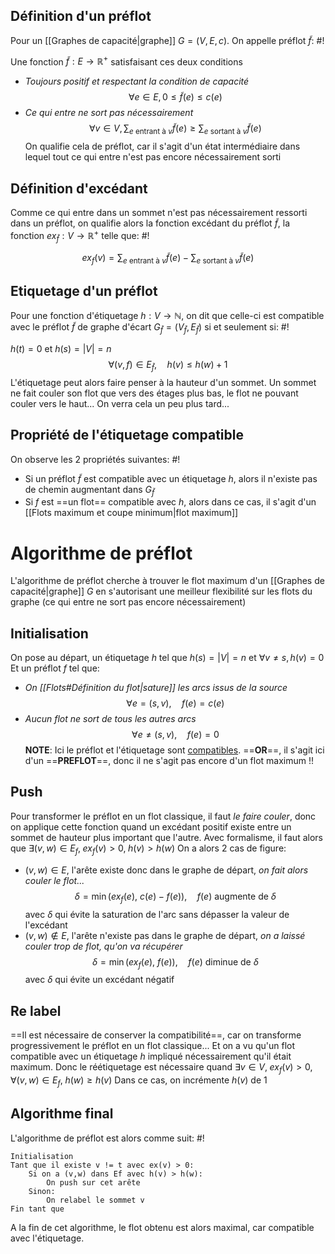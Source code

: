 ## Définition d'un préflot
Pour un [[Graphes de capacité|graphe]] $G = (V, E, c)$. On appelle préflot $\tilde{f}$: #!

Une fonction $\tilde{f}:E \to \mathbb R^+$ satisfaisant ces deux conditions
- *Toujours positif et respectant la condition de capacité* $$\forall e \in E, 0 \leq \tilde{ f}(e) \leq c(e)$$ 
- *Ce qui entre ne sort pas nécessairement* $$\forall v \in V, \sum_{e \text{ entrant à } v} \tilde f(e) \geq \sum_{e \text{ sortant à } v} \tilde{f}(e)$$On qualifie cela de préflot, car il s'agit d'un état intermédiaire dans lequel tout ce qui entre n'est pas encore nécessairement sorti
<!--ID: 1730114115934-->


## Définition d'excédant
Comme ce qui entre dans un sommet n'est pas nécessairement ressorti dans un préflot, on qualifie alors la fonction excédant du préflot $\tilde{f}$, la fonction $ex_{\tilde{f}} :V \to \mathbb R^+$ telle que: #!

$$
ex_{f}(v) = \sum_{e \text{ entrant à }v} \tilde{f}(e) - \sum_{e \text{ sortant à }v}\tilde{ f}(e)
$$
<!--ID: 1730114115936-->



## Etiquetage d'un préflot
Pour une fonction d'étiquetage $h: V \to \mathbb{N}$, on dit que celle-ci est compatible avec le préflot $\tilde{ f}$ de graphe d'écart $G_{\tilde{ f}} = \left(V_{\tilde{ f}}, E_{\tilde{ f}}\right)$ si et seulement si: #!

$h(t) = 0$ et $h(s) = |V| = n$
$$
\forall(v,f) \in E_{\tilde{f}}, \quad h(v) \leq h(w)+1
$$L'étiquetage peut alors faire penser à la hauteur d'un sommet. 
Un sommet ne fait couler son flot que vers des étages plus bas, le flot ne pouvant couler vers le haut... On verra cela un peu plus tard...
<!--ID: 1730114115938-->



## Propriété de l'étiquetage compatible
On observe les 2 propriétés suivantes: #!

- Si un préflot $\tilde{f}$ est compatible avec un étiquetage $h$, alors il n'existe pas de chemin augmentant dans $G_{\tilde{f}}$
- Si $f$ est ==un flot== compatible avec $h$, alors dans ce cas, il s'agit d'un [[Flots maximum et coupe minimum|flot maximum]]
<!--ID: 1730114115940-->



# Algorithme de préflot
L'algorithme de préflot cherche à trouver le flot maximum d'un [[Graphes de capacité|graphe]] $G$ en s'autorisant une meilleur flexibilité sur les flots du graphe (ce qui entre ne sort pas encore nécessairement)

## Initialisation
On pose au départ, un étiquetage $h$ tel que $h(s) = |V| = n$ et $\forall v \neq s, h(v) = 0$
Et un préflot $f$ tel que:

- *On [[Flots#Définition du flot|sature]] les arcs issus de la source* $$\forall e = (s, v), \quad f(e) = c(e)$$
- *Aucun flot ne sort de tous les autres arcs* $$\forall e \neq (s,v), \quad f(e) = 0$$
**NOTE**: Ici le préflot et l'étiquetage sont <u>compatibles</u>. ==**OR**==, il s'agit ici d'un ==**PREFLOT**==, donc il ne s'agit pas encore d'un flot maximum !!


## Push
Pour transformer le préflot en un flot classique, il faut *le faire couler*, donc on applique cette fonction quand un excédant positif existe entre un sommet de hauteur plus important que l'autre.
Avec formalisme, il faut alors que $\exists(v,w) \in E_{f}, \;ex_{f}(v) > 0, \;h(v) > h(w)$
On a alors 2 cas de figure:

- $(v,w) \in E$, l'arête existe donc dans le graphe de départ, *on fait alors couler le flot...* $$\delta = \min(ex_{f}(e),\: c(e)-f(e)), \quad f(e) \text{ augmente de } \delta$$avec $\delta$ qui évite la saturation de l'arc sans dépasser la valeur de l'excédant
- $(v,w) \not\in E$, l'arête n'existe pas dans le graphe de départ, *on a laissé couler trop de flot, qu'on va récupérer* $$\delta = \min(ex_{f}(e),\: f(e)), \quad f(e) \text{ diminue de } \delta$$ avec $\delta$ qui évite un excédant négatif

## Re label
==Il est nécessaire de conserver la compatibilité==, car on transforme progressivement le préflot en un flot classique... Et on a vu qu'un flot compatible avec un étiquetage $h$ impliqué nécessairement qu'il était maximum.
Donc le réétiquetage est nécessaire quand $\exists v \in V, \; ex_{f}(v) > 0, \quad \forall(v,w) \in E_{f}, \;h(w) \geq h(v)$
Dans ce cas, on incrémente $h(v)$ de $1$

## Algorithme final
L'algorithme de préflot est alors comme suit: #!
```
Initialisation
Tant que il existe v != t avec ex(v) > 0:
	Si on a (v,w) dans Ef avec h(v) > h(w):
		On push sur cet arête
	Sinon:
		On relabel le sommet v
Fin tant que
```
A la fin de cet algorithme, le flot obtenu est alors maximal, car compatible avec l'étiquetage.
<!--ID: 1730756384886-->

